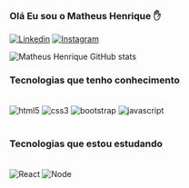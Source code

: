 
### Olá Eu sou o Matheus Henrique ✋

[![Linkedin](https://img.shields.io/badge/LinkedIn-0077B5?style=for-the-badge&logo=linkedin&logoColor=white)](https://www.linkedin.com/in/matheus-henrique-5bb087213/)
[![Instagram](https://img.shields.io/badge/Instagram-E4405F?style=for-the-badge&logo=instagram&logoColor=white)](https://www.instagram.com/_matheus_2304/)

![Matheus Henrique GitHub stats](https://github-readme-stats.vercel.app/api?username=MatheusHenrique23&show_icons=true&theme=dracula)

### Tecnologias que tenho conhecimento

<div style='display: inline_block'><br/>
    <img align='center' alt='html5' src='https://img.shields.io/badge/HTML5-E34F26?style=for-the-badge&logo=html5&logoColor=white'>
    <img align='center' alt='css3' src='https://img.shields.io/badge/CSS3-1572B6?style=for-the-badge&logo=css3&logoColor=white'>
    <img align='center' alt='bootstrap' src='https://img.shields.io/badge/Bootstrap-563D7C?style=for-the-badge&logo=bootstrap&logoColor=white'>
    <img align='center' alt='javascript' src='https://img.shields.io/badge/JavaScript-F7DF1E?style=for-the-badge&logo=javascript&logoColor=black'>
</div><br/>

### Tecnologias que estou estudando

<div style='display: inline_block'><br/>
    <img align='center' alt='React' src='https://img.shields.io/badge/React-20232A?style=for-the-badge&logo=react&logoColor=61DAFB'>
    <img align='center' alt='Node' src='https://img.shields.io/badge/Node.js-43853D?style=for-the-badge&logo=node.js&logoColor=white'>
</div><br/>
